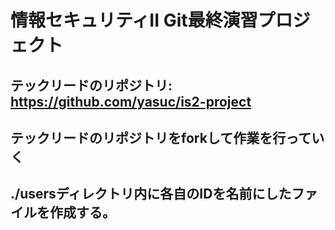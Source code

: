 # 情報セキュリティII Git最終演習プロジェクト

## テックリードのリポジトリ: https://github.com/yasuc/is2-project

## テックリードのリポジトリをforkして作業を行っていく

## ./usersディレクトリ内に各自のIDを名前にしたファイルを作成する。
